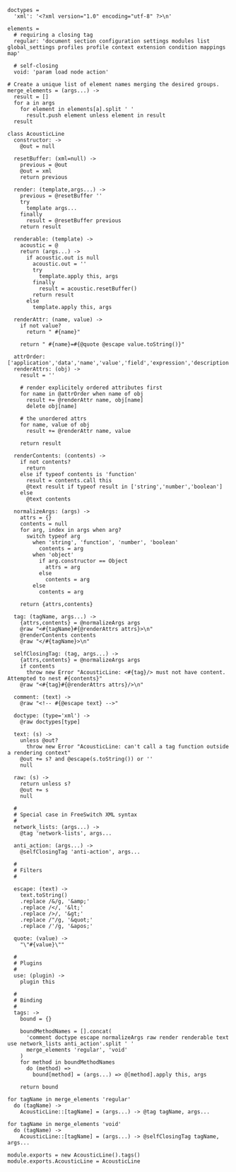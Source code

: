     doctypes =
      'xml': '<?xml version="1.0" encoding="utf-8" ?>\n'

    elements =
      # requiring a closing tag
      regular: 'document section configuration settings modules list global_settings profiles profile context extension condition mappings map'

      # self-closing
      void: 'param load node action'

    # Create a unique list of element names merging the desired groups.
    merge_elements = (args...) ->
      result = []
      for a in args
        for element in elements[a].split ' '
          result.push element unless element in result
      result

    class AcousticLine
      constructor: ->
        @out = null

      resetBuffer: (xml=null) ->
        previous = @out
        @out = xml
        return previous

      render: (template,args...) ->
        previous = @resetBuffer ''
        try
          template args...
        finally
          result = @resetBuffer previous
        return result

      renderable: (template) ->
        acoustic = @
        return (args...) ->
          if acoustic.out is null
            acoustic.out = ''
            try
              template.apply this, args
            finally
              result = acoustic.resetBuffer()
            return result
          else
            template.apply this, args

      renderAttr: (name, value) ->
        if not value?
          return " #{name}"

        return " #{name}=#{@quote @escape value.toString()}"

      attrOrder: ['application','data','name','value','field','expression','description']
      renderAttrs: (obj) ->
        result = ''

        # render explicitely ordered attributes first
        for name in @attrOrder when name of obj
          result += @renderAttr name, obj[name]
          delete obj[name]

        # the unordered attrs
        for name, value of obj
          result += @renderAttr name, value

        return result

      renderContents: (contents) ->
        if not contents?
          return
        else if typeof contents is 'function'
          result = contents.call this
          @text result if typeof result in ['string','number','boolean']
        else
          @text contents

      normalizeArgs: (args) ->
        attrs = {}
        contents = null
        for arg, index in args when arg?
          switch typeof arg
            when 'string', 'function', 'number', 'boolean'
              contents = arg
            when 'object'
              if arg.constructor == Object
                attrs = arg
              else
                contents = arg
            else
              contents = arg

        return {attrs,contents}

      tag: (tagName, args...) ->
        {attrs,contents} = @normalizeArgs args
        @raw "<#{tagName}#{@renderAttrs attrs}>\n"
        @renderContents contents
        @raw "</#{tagName}>\n"

      selfClosingTag: (tag, args...) ->
        {attrs,contents} = @normalizeArgs args
        if contents
          throw new Error "AcousticLine: <#{tag}/> must not have content. Attempted to nest #{contents}"
        @raw "<#{tag}#{@renderAttrs attrs}/>\n"

      comment: (text) ->
        @raw "<!-- #{@escape text} -->"

      doctype: (type='xml') ->
        @raw doctypes[type]

      text: (s) ->
        unless @out?
          throw new Error "AcousticLine: can't call a tag function outside a rendering context"
        @out += s? and @escape(s.toString()) or ''
        null

      raw: (s) ->
        return unless s?
        @out += s
        null

      #
      # Special case in FreeSwitch XML syntax
      #
      network_lists: (args...) ->
        @tag 'network-lists', args...

      anti_action: (args...) ->
        @selfClosingTag 'anti-action', args...

      #
      # Filters
      #

      escape: (text) ->
        text.toString()
        .replace /&/g, '&amp;'
        .replace /</, '&lt;'
        .replace />/, '&gt;'
        .replace /"/g, '&quot;'
        .replace /'/g, '&apos;'

      quote: (value) ->
        "\"#{value}\""

      #
      # Plugins
      #
      use: (plugin) ->
        plugin this

      #
      # Binding
      #
      tags: ->
        bound = {}

        boundMethodNames = [].concat(
          'comment doctype escape normalizeArgs raw render renderable text use network_lists anti_action'.split ' '
          merge_elements 'regular', 'void'
        )
        for method in boundMethodNames
          do (method) =>
            bound[method] = (args...) => @[method].apply this, args

        return bound

    for tagName in merge_elements 'regular'
      do (tagName) ->
        AcousticLine::[tagName] = (args...) -> @tag tagName, args...

    for tagName in merge_elements 'void'
      do (tagName) ->
        AcousticLine::[tagName] = (args...) -> @selfClosingTag tagName, args...

    module.exports = new AcousticLine().tags()
    module.exports.AcousticLine = AcousticLine
